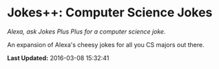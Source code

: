 # Jokes++: Computer Science Jokes
*Alexa, ask Jokes Plus Plus for a computer science joke.*

An expansion of Alexa's cheesy jokes for all you CS majors out there.

**Last Updated:** 2016-03-08 15:32:41